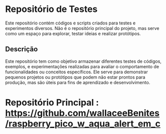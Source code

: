 # Repositório de Testes

Este repositório contém códigos e scripts criados para testes e experimentos diversos. Não é o repositório principal do projeto, mas serve como um espaço para explorar, testar ideias e realizar protótipos.

## Descrição

Este repositório tem como objetivo armazenar diferentes testes de códigos, exemplos, e experimentações realizadas para avaliar o comportamento de funcionalidades ou conceitos específicos. Ele serve para demonstrar pequenos projetos ou protótipos que podem não estar prontos para produção, mas são úteis para fins de aprendizado e desenvolvimento.

# Repositório Principal : https://github.com/wallaceeBenites/raspberry_pico_w_aqua_alert_em_c
